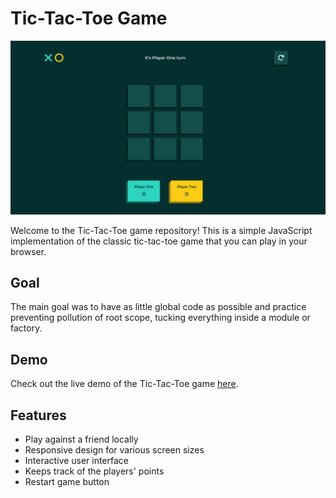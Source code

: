# Tic-Tac-Toe Game
![screenshot](./img/screenshot.png)

Welcome to the Tic-Tac-Toe game repository! This is a simple JavaScript implementation of the classic tic-tac-toe game that you can play in your browser.

## Goal

The main goal was to have as little global code as possible and practice preventing pollution of root scope, tucking everything inside a module or factory.

## Demo

Check out the live demo of the Tic-Tac-Toe game [here](https://sofiabaezzato.github.io/tic-tac-toe/).

## Features

- Play against a friend locally
- Responsive design for various screen sizes
- Interactive user interface
- Keeps track of the players' points
- Restart game button





